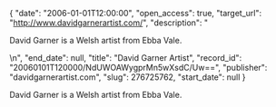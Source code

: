{
  "date": "2006-01-01T12:00:00", 
  "open_access": true, 
  "target_url": "http://www.davidgarnerartist.com/", 
  "description": "<p>David Garner is a Welsh artist from Ebba Vale.</p>\n", 
  "end_date": null, 
  "title": "David Garner Artist", 
  "record_id": "20060101T120000/NdUWOAWygprMn5wXsdC/Uw==", 
  "publisher": "davidgarnerartist.com", 
  "slug": 276725762, 
  "start_date": null
}

<p>David Garner is a Welsh artist from Ebba Vale.</p>
